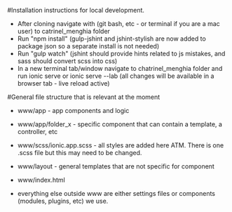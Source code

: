 #Installation instructions for local development.

- After cloning navigate with (git bash, etc - or terminal if you are a mac user) to catrinel_menghia folder
- Run "npm install" (gulp-jshint and jshint-stylish are now added to package json so a separate install is not needed)
- Run "gulp watch" (jshint should provide hints related to js mistakes, and sass should convert scss into css)
- In a new terminal tab/window navigate to chatrinel_menghia folder and run ionic serve or ionic serve --lab 
  (all changes will be available in a browser tab - live reload active)

#General file structure that is relevant at the moment

- www/app - app components and logic
- www/app/folder_x - specific component that can contain a template, a controller, etc 
- www/scss/ionic.app.scss - all styles are added here ATM. There is one .scss file but this may need to be changed. 
- www/layout - general templates that are not specific for component
- www/index.html 

- everything else outside www are either settings files or components (modules, plugins, etc) we use. 